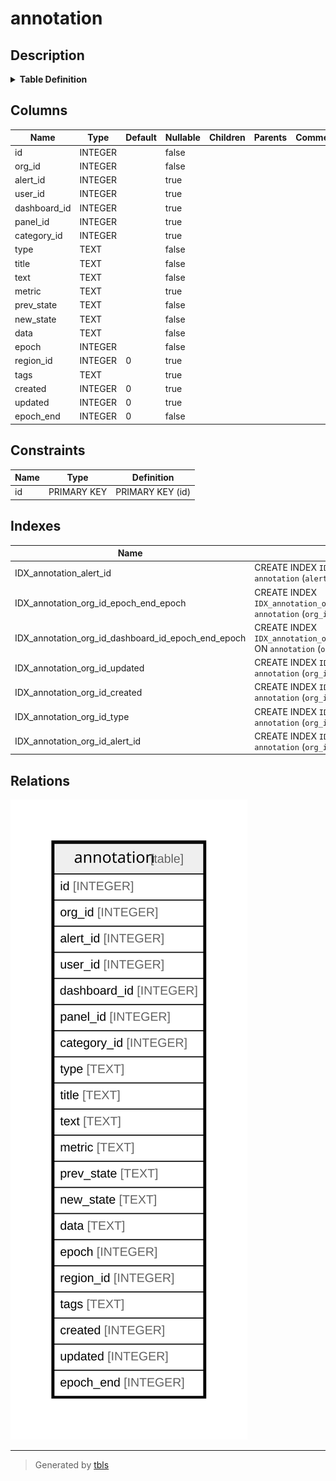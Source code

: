 # annotation

## Description

<details>
<summary><strong>Table Definition</strong></summary>

```sql
CREATE TABLE `annotation` (
`id` INTEGER PRIMARY KEY AUTOINCREMENT NOT NULL
, `org_id` INTEGER NOT NULL
, `alert_id` INTEGER NULL
, `user_id` INTEGER NULL
, `dashboard_id` INTEGER NULL
, `panel_id` INTEGER NULL
, `category_id` INTEGER NULL
, `type` TEXT NOT NULL
, `title` TEXT NOT NULL
, `text` TEXT NOT NULL
, `metric` TEXT NULL
, `prev_state` TEXT NOT NULL
, `new_state` TEXT NOT NULL
, `data` TEXT NOT NULL
, `epoch` INTEGER NOT NULL
, `region_id` INTEGER NULL DEFAULT 0, `tags` TEXT NULL, `created` INTEGER NULL DEFAULT 0, `updated` INTEGER NULL DEFAULT 0, `epoch_end` INTEGER NOT NULL DEFAULT 0)
```

</details>

## Columns

| Name | Type | Default | Nullable | Children | Parents | Comment |
| ---- | ---- | ------- | -------- | -------- | ------- | ------- |
| id | INTEGER |  | false |  |  |  |
| org_id | INTEGER |  | false |  |  |  |
| alert_id | INTEGER |  | true |  |  |  |
| user_id | INTEGER |  | true |  |  |  |
| dashboard_id | INTEGER |  | true |  |  |  |
| panel_id | INTEGER |  | true |  |  |  |
| category_id | INTEGER |  | true |  |  |  |
| type | TEXT |  | false |  |  |  |
| title | TEXT |  | false |  |  |  |
| text | TEXT |  | false |  |  |  |
| metric | TEXT |  | true |  |  |  |
| prev_state | TEXT |  | false |  |  |  |
| new_state | TEXT |  | false |  |  |  |
| data | TEXT |  | false |  |  |  |
| epoch | INTEGER |  | false |  |  |  |
| region_id | INTEGER | 0 | true |  |  |  |
| tags | TEXT |  | true |  |  |  |
| created | INTEGER | 0 | true |  |  |  |
| updated | INTEGER | 0 | true |  |  |  |
| epoch_end | INTEGER | 0 | false |  |  |  |

## Constraints

| Name | Type | Definition |
| ---- | ---- | ---------- |
| id | PRIMARY KEY | PRIMARY KEY (id) |

## Indexes

| Name | Definition |
| ---- | ---------- |
| IDX_annotation_alert_id | CREATE INDEX `IDX_annotation_alert_id` ON `annotation` (`alert_id`) |
| IDX_annotation_org_id_epoch_end_epoch | CREATE INDEX `IDX_annotation_org_id_epoch_end_epoch` ON `annotation` (`org_id`,`epoch_end`,`epoch`) |
| IDX_annotation_org_id_dashboard_id_epoch_end_epoch | CREATE INDEX `IDX_annotation_org_id_dashboard_id_epoch_end_epoch` ON `annotation` (`org_id`,`dashboard_id`,`epoch_end`,`epoch`) |
| IDX_annotation_org_id_updated | CREATE INDEX `IDX_annotation_org_id_updated` ON `annotation` (`org_id`,`updated`) |
| IDX_annotation_org_id_created | CREATE INDEX `IDX_annotation_org_id_created` ON `annotation` (`org_id`,`created`) |
| IDX_annotation_org_id_type | CREATE INDEX `IDX_annotation_org_id_type` ON `annotation` (`org_id`,`type`) |
| IDX_annotation_org_id_alert_id | CREATE INDEX `IDX_annotation_org_id_alert_id` ON `annotation` (`org_id`,`alert_id`) |

## Relations

![er](annotation.svg)

---

> Generated by [tbls](https://github.com/k1LoW/tbls)
